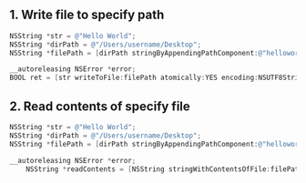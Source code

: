 ## 1. Write file to specify path

```objective-c
NSString *str = @"Hello World";
NSString *dirPath = @"/Users/username/Desktop";
NSString *filePath = [dirPath stringByAppendingPathComponent:@"helloworld.txt"];

__autoreleasing NSError *error;
BOOL ret = [str writeToFile:filePath atomically:YES encoding:NSUTF8StringEncoding error:&error];
```
## 2. Read contents of specify file

```objective-c
NSString *str = @"Hello World";
NSString *dirPath = @"/Users/username/Desktop";
NSString *filePath = [dirPath stringByAppendingPathComponent:@"helloworld.txt"];

__autoreleasing NSError *error;
    NSString *readContents = [NSString stringWithContentsOfFile:filePath encoding:NSUTF8StringEncoding error:&error];
```
